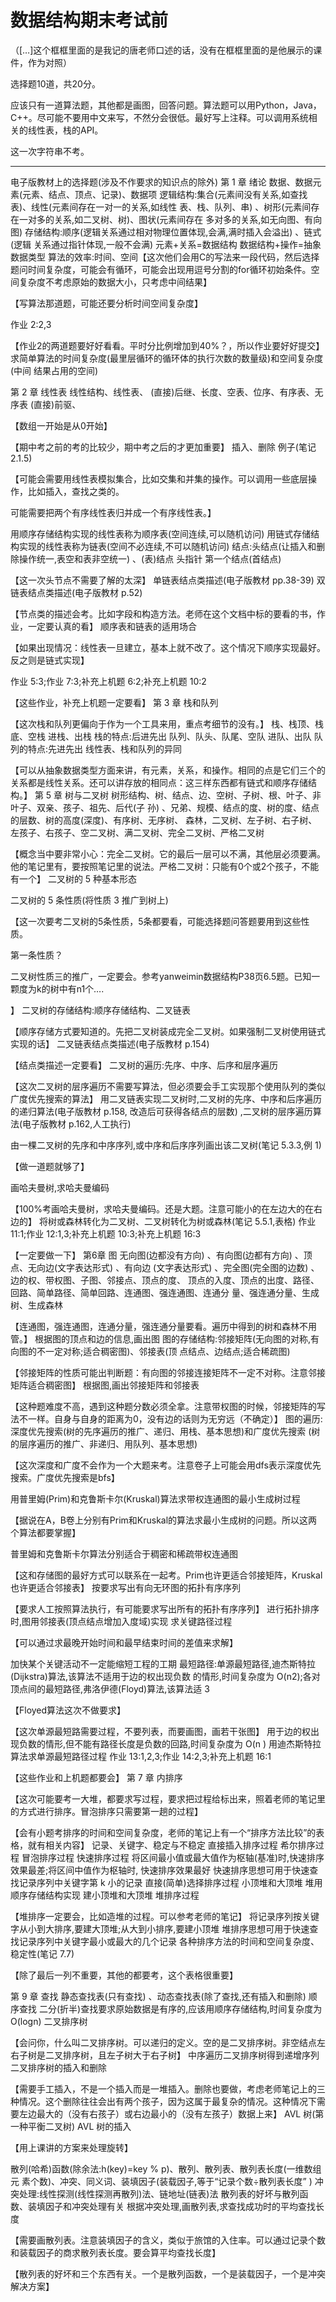 # 数据结构期末考试前

（[…]这个框框里面的是我记的唐老师口述的话，没有在框框里面的是他展示的课件，作为对照）

选择题10道，共20分。

应该只有一道算法题，其他都是画图，回答问题。算法题可以用Python，Java，C++。尽可能不要用中文来写，不然分会很低。最好写上注释。可以调用系统相关的线性表，栈的API。

这一次字符串不考。

---

电子版教材上的选择题(涉及不作要求的知识点的除外)
第 1 章 绪论
数据、数据元素(元素、结点、顶点、记录)、数据项
逻辑结构:集合(元素间没有关系,如查找表)、线性(元素间存在一对一的关系,如线性
表、栈、队列、串)  、树形(元素间存在一对多的关系,如二叉树、树)、图状(元素间存在
多对多的关系,如无向图、有向图)
存储结构:顺序(逻辑关系通过相对物理位置体现,会满,满时插入会溢出)       、链式(逻辑
关系通过指针体现,一般不会满)
元素+关系=数据结构
数据结构+操作=抽象数据类型
算法的效率:时间、空间【这次他们会用C的写法来一段代码，然后选择题问时间复杂度，可能会有循环，可能会出现用逗号分割的for循环初始条件。空间复杂度不考虑原始的数据大小，只考虑中间结果】

【写算法那道题，可能还要分析时间空间复杂度】

作业 2:2,3

【作业2的两道题要好好看看。平时分比例增加到40%？，所以作业要好好提交】
求简单算法的时间复杂度(最里层循环的循环体的执行次数的数量级)和空间复杂度(中间
结果占用的空间)

第 2 章 线性表
线性结构、线性表、         (直接)后继、长度、空表、位序、有序表、无序表
(直接)前驱、

【数组一开始是从0开始】

【期中考之前的考的比较少，期中考之后的才更加重要】
插入、删除
例子(笔记 2.1.5)

【可能会需要用线性表模拟集合，比如交集和并集的操作。可以调用一些底层操作，比如插入，查找之类的。

可能需要把两个有序线性表归并成一个有序线性表。】

用顺序存储结构实现的线性表称为顺序表(空间连续,可以随机访问)
用链式存储结构实现的线性表称为链表(空间不必连续,不可以随机访问)
结点:头结点(让插入和删除操作统一,表空和表非空统一)       、(表)结点
头指针
第一个结点(首结点)

【这一次头节点不需要了解的太深】
单链表结点类描述(电子版教材 pp.38-39)
双链表结点类描述(电子版教材 p.52)

【节点类的描述会考。比如字段和构造方法。老师在这个文档中标的要看的书，作业，一定要认真的看】
顺序表和链表的适用场合

【如果出现情况：线性表一旦建立，基本上就不改了。这个情况下顺序实现最好。反之则是链式实现】

作业 5:3;作业 7:3;补充上机题 6:2;补充上机题 10:2

【这些作业，补充上机题一定要看】
第 3 章 栈和队列

【这次栈和队列更偏向于作为一个工具来用，重点考细节的没有。】
栈、栈顶、栈底、空栈
进栈、出栈
栈的特点:后进先出
队列、队头、队尾、空队
进队、出队
队列的特点:先进先出
线性表、栈和队列的异同

【可以从抽象数据类型方面来讲，有元素，关系，和操作。相同的点是它们三个的关系都是线性关系。还可以讲存放的相同点：这三样东西都有链式和顺序存储结构。】
第 5 章 树与二叉树
树形结构、树、结点、边、空树、子树、根、叶子、非叶子、双亲、孩子、祖先、后代(子
孙) 、兄弟、规模、结点的度、树的度、结点的层数、树的高度(深度)、有序树、无序树、
森林，二叉树、左子树、右子树、左孩子、右孩子、空二叉树、满二叉树、完全二叉树、严格二叉树

【概念当中要非常小心：完全二叉树。它的最后一层可以不满，其他层必须要满。他的笔记里有，要按照笔记里的说法。严格二叉树：只能有0个或2个孩子，不能有一个】
二叉树的 5 种基本形态

二叉树的 5 条性质(将性质 3 推广到树上)

【这一次要考二叉树的5条性质，5条都要看，可能选择题问答题要用到这些性质。

第一条性质？

二叉树性质三的推广，一定要会。参考yanweimin数据结构P38页6.5题。已知一颗度为k的树中有n1个….

】
二叉树的存储结构:顺序存储结构、二叉链表

【顺序存储方式要知道的。先把二叉树装成完全二叉树。如果强制二叉树使用链式实现的话】
二叉链表结点类描述(电子版教材 p.154)

【结点类描述一定要看】
二叉树的遍历:先序、中序、后序和层序遍历

【这次二叉树的层序遍历不需要写算法，但必须要会手工实现那个使用队列的类似广度优先搜索的算法】
用二叉链表实现二叉树时,二叉树的先序、中序和后序遍历的递归算法(电子版教材 p.158,
改造后可获得各结点的层数)     ,二叉树的层序遍历算法(电子版教材 p.162,人工执行)

由一棵二叉树的先序和中序序列,或中序和后序序列画出该二叉树(笔记 5.3.3,例 1)

【做一道题就够了】

画哈夫曼树,求哈夫曼编码

【100%考画哈夫曼树，求哈夫曼编码。还是大题。注意可能小的在左边大的在右边的】
将树或森林转化为二叉树、二叉树转化为树或森林(笔记 5.5.1,表格)
作业 11:1;作业 12:1,3;补充上机题 10:3;补充上机题 16:3

【一定要做一下】
第6章 图
无向图(边都没有方向)    、有向图(边都有方向)  、顶点、无向边(文字表达形式) 、有向边
(文字表达形式)  、完全图(完全图的边数)   、边的权、带权图、子图、邻接点、顶点的度、
顶点的入度、顶点的出度、路径、回路、简单路径、简单回路、连通图、强连通图、连通分
量、强连通分量、生成树、生成森林

【连通图，强连通图，连通分量，强连通分量要看。遍历中得到的树和森林不用管。】
根据图的顶点和边的信息,画出图
图的存储结构:邻接矩阵(无向图的对称,有向图的不一定对称;适合稠密图)、邻接表(顶
点结点、边结点;适合稀疏图)

【邻接矩阵的性质可能出判断题：有向图的邻接连接矩阵不一定不对称。注意邻接矩阵适合稠密图】
根据图,画出邻接矩阵和邻接表

【这种题难度不高，遇到这种题分数必须全拿。注意带权图的时候，邻接矩阵的写法不一样。自身与自身的距离为0，没有边的话则为无穷远（不确定）】
图的遍历:深度优先搜索(树的先序遍历的推广、递归、用栈、基本思想)和广度优先搜索
(树的层序遍历的推广、非递归、用队列、基本思想)

【这次深度和广度不会作为一个大题来考。注意卷子上可能会用dfs表示深度优先搜索。广度优先搜索是bfs】

用普里姆(Prim)和克鲁斯卡尔(Kruskal)算法求带权连通图的最小生成树过程

【据说在A，B卷上分别有Prim和Kruskal的算法求最小生成树的问题。所以这两个算法都要掌握】

普里姆和克鲁斯卡尔算法分别适合于稠密和稀疏带权连通图

【这和存储图的最好方式可以联系在一起考。Prim也许更适合邻接矩阵，Kruskal也许更适合邻接表】
按要求写出有向无环图的拓扑有序序列

【要求人工按照算法执行，有可能要求写出所有的拓扑有序序列】
进行拓扑排序时,图用邻接表(顶点结点增加入度域)实现
求关键路径过程

【可以通过求最晚开始时间和最早结束时间的差值来求解】

加快某个关键活动不一定能缩短工程的工期
最短路径:单源最短路径,迪杰斯特拉(Dijkstra)算法,该算法不适用于边的权出现负数
的情形,时间复杂度为 O(n2);各对顶点间的最短路径,弗洛伊德(Floyd)算法,该算法适
3

【Floyed算法这次不做要求】

【这次单源最短路需要过程，不要列表，而要画图，画若干张图】
用于边的权出现负数的情形,但不能有路径长度是负数的回路,时间复杂度为 O(n )
用迪杰斯特拉算法求单源最短路径过程
作业 13:1,2,3;作业 14:2,3;补充上机题 16:1

【这些作业和上机题都要会】
第 7 章 内排序

【这次可能要考一大堆，都要求写过程，要求把过程给标出来，照着老师的笔记里的方式进行排序。冒泡排序只需要第一趟的过程】

【会有小题考排序的时间和空间复杂度，老师的笔记上有一个“排序方法比较”的表格，就有相关内容】
记录、关键字、稳定与不稳定
直接插入排序过程
希尔排序过程
冒泡排序过程
快速排序过程
将区间最小值或最大值作为枢轴(基准)时,快速排序效果最差;将区间中值作为枢轴时, 快速排序效果最好
快速排序思想可用于快速查找记录序列中关键字第 k 小的记录
直接(简单)选择排序过程
小顶堆和大顶堆
堆用顺序存储结构实现
建小顶堆和大顶堆
堆排序过程

【堆排序一定要会，比如造堆的过程。可以参考老师的笔记】
将记录序列按关键字从小到大排序,要建大顶堆;从大到小排序,要建小顶堆
堆排序思想可用于快速查找记录序列中关键字最小或最大的几个记录
各种排序方法的时间和空间复杂度、稳定性(笔记 7.7)

【除了最后一列不重要，其他的都要考，这个表格很重要】

第 9 章 查找
静态查找表(只有查找)  、动态查找表(除了查找,还有插入和删除)
顺序查找
二分(折半)查找要求原始数据是有序的,应该用顺序存储结构,时间复杂度为 O(logn)
二叉排序树

【会问你，什么叫二叉排序树。可以递归的定义。空的是二叉排序树。非空结点左右子树是二叉排序树，且左子树大于右子树】
中序遍历二叉排序树得到递增序列
二叉排序树的插入和删除

【需要手工插入，不是一个插入而是一堆插入。删除也要做，考虑老师笔记上的三种情况。这个删除往往会出有两个孩子，因为这属于最复杂的情况。这种情况下需要左边最大的（没有右孩子）或右边最小的（没有左孩子）数据上来】
AVL 树(第一种平衡二叉树)
AVL 树的插入

【用上课讲的方案来处理旋转】

散列(哈希)函数(除余法:h(key)=key % p)、散列、散列表、散列表长度(一维数组元
素个数)、冲突、同义词、装填因子(装载因子,等于“记录个数÷散列表长度”       )
冲突处理:线性探测(线性探测再散列)法、链地址(链表)法
散列表的好坏与散列函数、装填因子和冲突处理有关
根据冲突处理,画散列表,求查找成功时的平均查找长度

【需要画散列表。注意装填因子的含义，类似于旅馆的入住率。可以通过记录个数和装载因子的商求散列表长度。要会算平均查找长度】

【散列表的好坏和三个东西有关。一个是散列函数，一个是装载因子，一个是冲突解决方案】